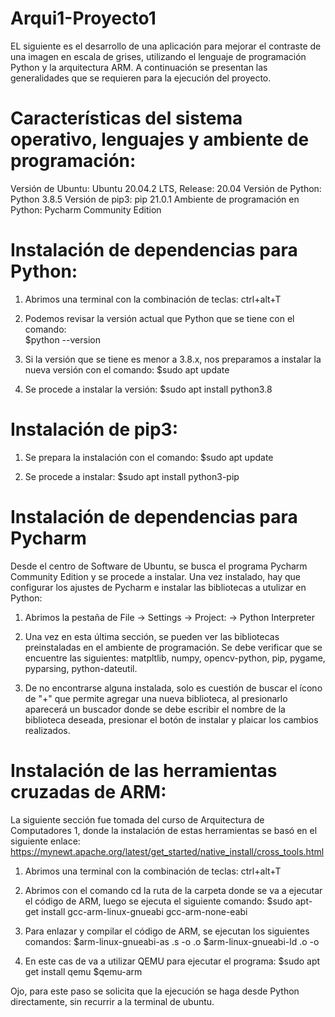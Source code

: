 # Arqui1-Proyecto1

EL siguiente es el desarrollo de una aplicación para mejorar el contraste de una imagen en escala de grises, utilizando el lenguaje de programación Python y la arquitectura ARM. A continuación se presentan las generalidades que se requieren para la ejecución del proyecto.

# Características del sistema operativo, lenguajes y ambiente de programación:
Versión de Ubuntu: Ubuntu 20.04.2 LTS, Release:	20.04
Versión de Python: Python 3.8.5
Versión de pip3: pip 21.0.1 
Ambiente de programación en Python: Pycharm Community Edition

# Instalación de dependencias para Python:

  1. Abrimos una terminal con la combinación de teclas: 
    ctrl+alt+T
  
  2. Podemos revisar la versión actual que Python que se tiene con el comando:     
    $python --version
  
  3. Si la versión que se tiene es menor a 3.8.x, nos preparamos a instalar la nueva versión con el comando: 
    $sudo apt update
  
  4. Se procede a instalar la versión:
    $sudo apt install python3.8

# Instalación de pip3:
  
  1. Se prepara la instalación con el comando:
    $sudo apt update

  3. Se procede a instalar:
    $sudo apt install python3-pip 

# Instalación de dependencias para Pycharm

Desde el centro de Software de Ubuntu, se busca el programa Pycharm Community Edition y se procede a instalar. Una vez instalado, hay que configurar los ajustes de Pycharm e instalar las bibliotecas a utulizar en Python:

  1. Abrimos la pestaña de File -> Settings -> Project: <nombre del proyecto> -> Python Interpreter
  
  2. Una vez en esta última sección, se pueden ver las bibliotecas preinstaladas en el ambiente de programación. Se debe verificar que se encuentre las siguientes: matpltlib, numpy, opencv-python, pip, pygame, pyparsing, python-dateutil.
     
  3. De no encontrarse alguna instalada, solo es cuestión de buscar el ícono de "+" que permite agregar una nueva biblioteca, al presionarlo aparecerá un buscador donde se debe escribir el nombre de la biblioteca deseada, presionar el botón de instalar y plaicar los cambios realizados.

# Instalación de las herramientas cruzadas de ARM:

La siguiente sección fue tomada del curso de Arquitectura de Computadores 1, donde la instalación de estas herramientas se basó en el siguiente enlace: https://mynewt.apache.org/latest/get_started/native_install/cross_tools.html

  1. Abrimos una terminal con la combinación de teclas: 
    ctrl+alt+T
  
  2. Abrimos con el comando cd la ruta de la carpeta donde se va a ejecutar el código de ARM, luego se ejecuta el siguiente comando:
    $sudo apt-get install gcc-arm-linux-gnueabi gcc-arm-none-eabi
   
  3. Para enlazar y compilar el código de ARM, se ejecutan los siguientes comandos:
    $arm-linux-gnueabi-as <nombre del archivo>.s -o <nombre del archivo>.o
    $arm-linux-gnueabi-ld <nombre del archivo>.o -o <nombre del archivo>
  
  3. En este cas de va a utilizar QEMU para ejecutar el programa:
    $sudo apt get install qemu
    $qemu-arm <nombre del archivo>
  
  Ojo, para este paso se solicita que la ejecución se haga desde Python directamente, sin recurrir a la terminal de ubuntu.
  

    
  
  

